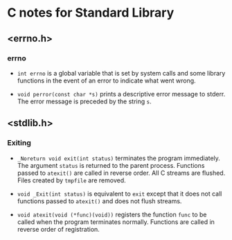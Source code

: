 # C notes for Standard Library

## \<errno.h\>

### errno

- `int errno` is a global variable that is set by system calls and some library functions in the event of an error to indicate what went wrong.

- `void perror(const char *s)` prints a descriptive error message to stderr. The error message is preceded by the string `s`.

## \<stdlib.h\>

### Exiting

- `_Noreturn void exit(int status)` terminates the program immediately. The argument `status` is returned to the parent process. Functions passed to `atexit()` are called in reverse order. All C streams are flushed. Files created by `tmpfile` are removed.

- `void _Exit(int status)` is equivalent to `exit` except that it does not call functions passed to `atexit()` and does not flush streams.

- `void atexit(void (*func)(void))` registers the function `func` to be called when the program terminates normally. Functions are called in reverse order of registration.
